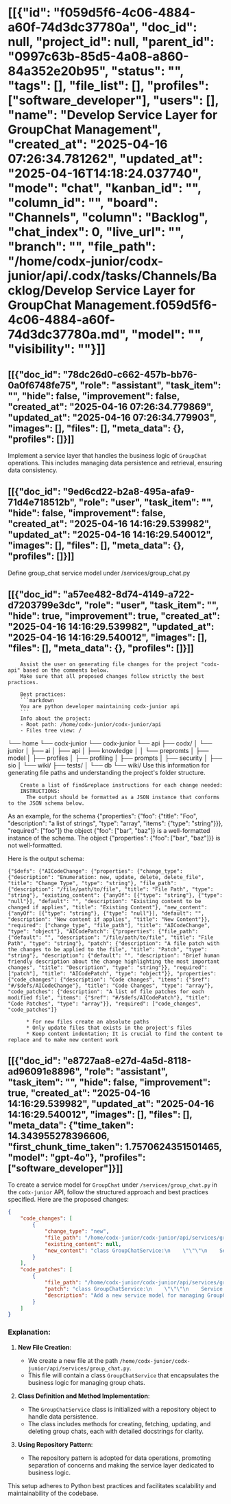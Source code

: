# [[{"id": "f059d5f6-4c06-4884-a60f-74d3dc37780a", "doc_id": null, "project_id": null, "parent_id": "0997c63b-85d5-4a08-a860-84a352e20b95", "status": "", "tags": [], "file_list": [], "profiles": ["software_developer"], "users": [], "name": "Develop Service Layer for GroupChat Management", "created_at": "2025-04-16 07:26:34.781262", "updated_at": "2025-04-16T14:18:24.037740", "mode": "chat", "kanban_id": "", "column_id": "", "board": "Channels", "column": "Backlog", "chat_index": 0, "live_url": "", "branch": "", "file_path": "/home/codx-junior/codx-junior/api/.codx/tasks/Channels/Backlog/Develop Service Layer for GroupChat Management.f059d5f6-4c06-4884-a60f-74d3dc37780a.md", "model": "", "visibility": ""}]]
## [[{"doc_id": "78dc26d0-c662-457b-bb76-0a0f6748fe75", "role": "assistant", "task_item": "", "hide": false, "improvement": false, "created_at": "2025-04-16 07:26:34.779869", "updated_at": "2025-04-16 07:26:34.779903", "images": [], "files": [], "meta_data": {}, "profiles": []}]]
Implement a service layer that handles the business logic of `GroupChat` operations. This includes managing data persistence and retrieval, ensuring data consistency.
## [[{"doc_id": "9ed6cd22-b2a8-495a-afa9-71d4e718512b", "role": "user", "task_item": "", "hide": false, "improvement": false, "created_at": "2025-04-16 14:16:29.539982", "updated_at": "2025-04-16 14:16:29.540012", "images": [], "files": [], "meta_data": {}, "profiles": []}]]
Define group_chat service model under /services/group_chat.py
## [[{"doc_id": "a57ee482-8d74-4149-a722-d7203799e3dc", "role": "user", "task_item": "", "hide": true, "improvement": true, "created_at": "2025-04-16 14:16:29.539982", "updated_at": "2025-04-16 14:16:29.540012", "images": [], "files": [], "meta_data": {}, "profiles": []}]]

        Assist the user on generating file changes for the project "codx-api" based on the comments below.
        Make sure that all proposed changes follow strictly the best practices.
        
        Best practices:
        ```markdown
        You are python developer maintaining codx-junior api
        ```
        Info about the project:
        - Root path: /home/codx-junior/codx-junior/api
        - Files tree view: /
└──  home
    └──  codx-junior
        └──  codx-junior
            └──  api
                ├──  codx/
                │   └──  junior
                │       ├──  ai
                │       ├──  api
                │       ├──  knowledge
                │       │   └──  prepromts
                │       ├──  model
                │       ├──  profiles
                │       ├──  profiling
                │       ├──  prompts
                │       ├──  security
                │       ├──  sio
                │       └──  wiki/
                ├──  tests/
                │   └──  db
                └──  wiki/
        Use this information for generating file paths and understanding the project's folder structure.

        Create a list of find&replace instructions for each change needed:
        INSTRUCTIONS:
          The output should be formatted as a JSON instance that conforms to the JSON schema below.

As an example, for the schema {"properties": {"foo": {"title": "Foo", "description": "a list of strings", "type": "array", "items": {"type": "string"}}}, "required": ["foo"]}
the object {"foo": ["bar", "baz"]} is a well-formatted instance of the schema. The object {"properties": {"foo": ["bar", "baz"]}} is not well-formatted.

Here is the output schema:
```
{"$defs": {"AICodeChange": {"properties": {"change_type": {"description": "Enumeration: new, update, delete, delete_file", "title": "Change Type", "type": "string"}, "file_path": {"description": "/file/path/to/file", "title": "File Path", "type": "string"}, "existing_content": {"anyOf": [{"type": "string"}, {"type": "null"}], "default": "", "description": "Existing content to be changed if applies", "title": "Existing Content"}, "new_content": {"anyOf": [{"type": "string"}, {"type": "null"}], "default": "", "description": "New content if applies", "title": "New Content"}}, "required": ["change_type", "file_path"], "title": "AICodeChange", "type": "object"}, "AICodePatch": {"properties": {"file_path": {"default": "", "description": "/file/path/to/file", "title": "File Path", "type": "string"}, "patch": {"description": "A file patch with the changes to be applied to the file", "title": "Patch", "type": "string"}, "description": {"default": "", "description": "Brief human friendly description about the change highlighting the most important changes", "title": "Description", "type": "string"}}, "required": ["patch"], "title": "AICodePatch", "type": "object"}}, "properties": {"code_changes": {"description": "Code changes", "items": {"$ref": "#/$defs/AICodeChange"}, "title": "Code Changes", "type": "array"}, "code_patches": {"description": "A list of file patches for each modified file", "items": {"$ref": "#/$defs/AICodePatch"}, "title": "Code Patches", "type": "array"}}, "required": ["code_changes", "code_patches"]}
```
          
          * For new files create an absolute paths
          * Only update files that exists in the project's files
          * Keep content indentation; It is crucial to find the content to replace and to make new content work
        
## [[{"doc_id": "e8727aa8-e27d-4a5d-8118-ad96091e8896", "role": "assistant", "task_item": "", "hide": false, "improvement": true, "created_at": "2025-04-16 14:16:29.539982", "updated_at": "2025-04-16 14:16:29.540012", "images": [], "files": [], "meta_data": {"time_taken": 14.343955278396606, "first_chunk_time_taken": 1.7570624351501465, "model": "gpt-4o"}, "profiles": ["software_developer"]}]]
To create a service model for `GroupChat` under `/services/group_chat.py` in the `codx-junior` API, follow the structured approach and best practices specified. Here are the proposed changes:

```json
{
    "code_changes": [
        {
            "change_type": "new",
            "file_path": "/home/codx-junior/codx-junior/api/services/group_chat.py",
            "existing_content": null,
            "new_content": "class GroupChatService:\n    \"\"\"\n    Service layer for handling business logic of GroupChat operations.\n    \"\"\"\n\n    def __init__(self, repository):\n        self.repository = repository\n\n    def create_group_chat(self, group_chat_data):\n        \"\"\"\n        Creates a new group chat.\n\n        :param group_chat_data: Dictionary containing group chat details.\n        :return: Created GroupChat object.\n        \"\"\"\n        return self.repository.create(group_chat_data)\n\n    def get_group_chat(self, chat_id):\n        \"\"\"\n        Fetches a group chat by ID.\n\n        :param chat_id: ID of the group chat.\n        :return: GroupChat object or None.\n        \"\"\"\n        return self.repository.get(chat_id)\n\n    def update_group_chat(self, chat_id, group_chat_data):\n        \"\"\"\n        Updates an existing group chat.\n\n        :param chat_id: ID of the group chat.\n        :param group_chat_data: Dictionary containing updated details.\n        :return: Updated GroupChat object.\n        \"\"\"\n        return self.repository.update(chat_id, group_chat_data)\n\n    def delete_group_chat(self, chat_id):\n        \"\"\"\n        Deletes a group chat by ID.\n\n        :param chat_id: ID of the group chat.\n        \"\"\"\n        self.repository.delete(chat_id)\n"
        }
    ],
    "code_patches": [
        {
            "file_path": "/home/codx-junior/codx-junior/api/services/group_chat.py",
            "patch": "class GroupChatService:\n    \"\"\"\n    Service layer for handling business logic of GroupChat operations.\n    \"\"\"\n\n    def __init__(self, repository):\n        self.repository = repository\n\n    def create_group_chat(self, group_chat_data):\n        \"\"\"\n        Creates a new group chat.\n\n        :param group_chat_data: Dictionary containing group chat details.\n        :return: Created GroupChat object.\n        \"\"\"\n        return self.repository.create(group_chat_data)\n\n    def get_group_chat(self, chat_id):\n        \"\"\"\n        Fetches a group chat by ID.\n\n        :param chat_id: ID of the group chat.\n        :return: GroupChat object or None.\n        \"\"\"\n        return self.repository.get(chat_id)\n\n    def update_group_chat(self, chat_id, group_chat_data):\n        \"\"\"\n        Updates an existing group chat.\n\n        :param chat_id: ID of the group chat.\n        :param group_chat_data: Dictionary containing updated details.\n        :return: Updated GroupChat object.\n        \"\"\"\n        return self.repository.update(chat_id, group_chat_data)\n\n    def delete_group_chat(self, chat_id):\n        \"\"\"\n        Deletes a group chat by ID.\n\n        :param chat_id: ID of the group chat.\n        \"\"\"\n        self.repository.delete(chat_id)\n",
            "description": "Add a new service model for managing GroupChat operations. It includes methods for creating, fetching, updating, and deleting group chats."
        }
    ]
}
```

### Explanation:

1. **New File Creation**:
   - We create a new file at the path `/home/codx-junior/codx-junior/api/services/group_chat.py`.
   - This file will contain a class `GroupChatService` that encapsulates the business logic for managing group chats.

2. **Class Definition and Method Implementation**:
   - The `GroupChatService` class is initialized with a repository object to handle data persistence.
   - The class includes methods for creating, fetching, updating, and deleting group chats, each with detailed docstrings for clarity.

3. **Using Repository Pattern**:
   - The repository pattern is adopted for data operations, promoting separation of concerns and making the service layer dedicated to business logic.

This setup adheres to Python best practices and facilitates scalability and maintainability of the codebase.